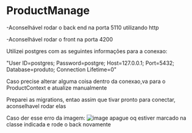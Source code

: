 # ProductManage


-Aconselhável rodar o back end na porta 5110 utilizando http


-Aconselhável rodar o front na porta 4200


Utilizei postgres com as seguintes informações para a conexao:

"User ID=postgres;
Password=postgre;
Host=127.0.0.1;
Port=5432;
Database=produto;
Connection Lifetime=0"

Caso precise alterar alguma coisa dentro da conexao,va para o ProductContext e atualize manualmente

Preparei as migrations, entao assim que tivar pronto para conectar, aconselhavel rodar elas


Caso der esse erro da imagem:
![image](https://github.com/user-attachments/assets/82cca5c1-3c11-44ba-a692-0f7fb635014e)
apague oq estiver marcado na classe indicada e rode o back novamente

